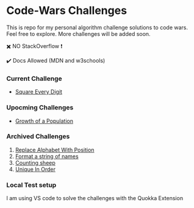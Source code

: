 # Code-Wars Challenges

This is repo for my personal algorithm challenge solutions to code wars.
Feel free to explore.
More challenges will be added soon.

:heavy_multiplication_x: NO StackOverflow :heavy_exclamation_mark:

✔️ Docs Allowed (MDN and w3schools)

### Current Challenge

- [Square Every Digit](https://www.codewars.com/kata/546e2562b03326a88e000020/train/javascript)

### Upocming Challenges

- [Growth of a Population](https://www.codewars.com/kata/563b662a59afc2b5120000c6)

### Archived Challenges

1. [Replace Alphabet With Position](https://www.codewars.com/kata/546f922b54af40e1e90001da)
2. [Format a string of names](https://www.codewars.com/kata/53368a47e38700bd8300030d/train/javascript)
3. [Counting sheep](https://www.codewars.com/kata/54edbc7200b811e956000556)
4. [Unique In Order](https://www.codewars.com/kata/54e6533c92449cc251001667/train/javascript)

### Local Test setup

I am using VS code to solve the challenges with the Quokka Extension
